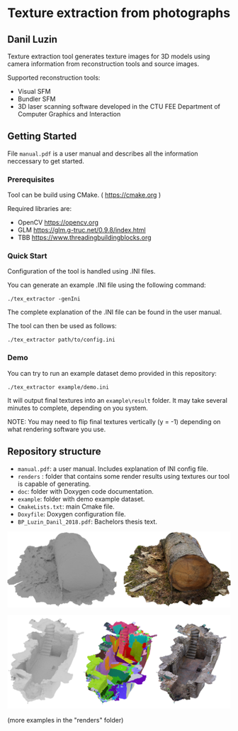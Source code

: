 # Texture extraction from photographs
## Danil Luzin

Texture extraction tool generates texture images for 3D models using camera information from reconstruction tools and source images.

Supported reconstruction tools:
- Visual SFM
- Bundler SFM
- 3D laser scanning software developed in the CTU FEE Department of Computer Graphics and Interaction


## Getting Started

File `manual.pdf` is a user manual and describes all the information neccessary to get started.

### Prerequisites

Tool can be build using CMake. ( https://cmake.org )

Required libraries are:
- OpenCV https://opencv.org
- GLM https://glm.g-truc.net/0.9.8/index.html
- TBB https://www.threadingbuildingblocks.org

### Quick Start

Configuration of the tool is handled using .INI files.

You can generate an example .INI file using the following command:
```
./tex_extractor -genIni
```
The complete explanation of the .INI file can be found in the user manual.

The tool can then be used as follows:
```
./tex_extractor path/to/config.ini
```

### Demo
You can try to run an example dataset demo provided in this repository:
```
./tex_extractor example/demo.ini
```
It will output final textures into an `example\result` folder. It may take several minutes to complete, depending on you system.


NOTE: You may need to flip final textures vertically (y = -1) depending on what rendering software you use.

## Repository structure
- `manual.pdf`: a user manual. Includes explanation of INI config file.
- `renders` : folder that contains some render results using textures our tool is capable of generating.
- `doc`: folder with Doxygen code documentation.
- `example`: folder with demo example dataset.
- `CmakeLists.txt`: main Cmake file.
- `Doxyfile`: Doxygen configuration file.
- `BP_Luzin_Danil_2018.pdf`: Bachelors thesis text.

![stump example](/renders/stump_.png)

![slany example](/renders/line.png)

(more examples in the "renders" folder)
